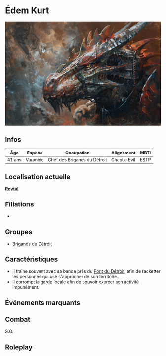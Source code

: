 # Édem Kurt
![Edem Kurt](../../../_images/edem_kurt.png)

## Infos 

| Âge | Espèce | Occupation | Alignement | MBTI |
| --- | ------ | ---------- | ---------- | ---- |
| 41 ans | Varanide | Chef des Brigands du Détroit | Chaotic Evil | ESTP |

## Localisation actuelle
[**Rovtal**](../../VILLES/Rovtal.md)

## Filiations
* 

## Groupes 
* [Brigands du Détroit](../../VILLES/Rovtal.md#les-brigands-du-détroit)

## Caractéristiques
* Il traîne souvent avec sa bande près du [Pont du Détroit](../../VILLES/Rovtal.md#le-pont-du-détroit), afin de racketter les personnes qui ose s'approcher de son territoire.
* Il corrompt la garde locale afin de pouvoir exercer son activité impunément.

## Événements marquants


## Combat
S.O.

## Roleplay